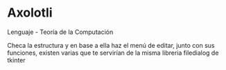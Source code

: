 # Axolotli
Lenguaje - Teoría de la Computación

Checa la estructura y en base a ella haz el menú de editar, junto con sus funciones, existen varias que te servirían de la misma libreria filedialog de tkinter
